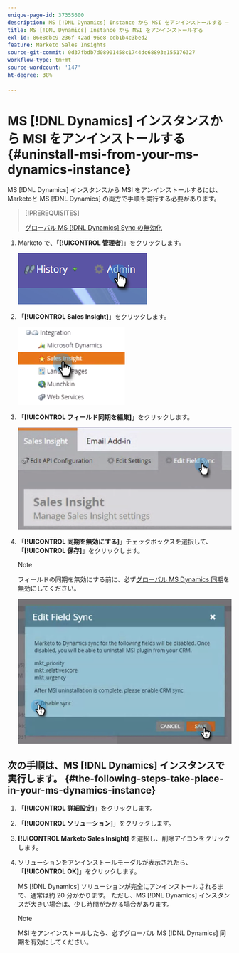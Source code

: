 ```yaml
---
unique-page-id: 37355600
description: MS [!DNL Dynamics] Instance から MSI をアンインストールする – Marketo ドキュメント – 製品情報
title: MS [!DNL Dynamics] Instance から MSI をアンインストールする
exl-id: 86e8dbc9-236f-42ad-96e8-cdb1b4c3bed2
feature: Marketo Sales Insights
source-git-commit: 0d37fbdb7d08901458c1744dc68893e155176327
workflow-type: tm+mt
source-wordcount: '147'
ht-degree: 38%

---
```


# MS [!DNL Dynamics] インスタンスから MSI をアンインストールする {#uninstall-msi-from-your-ms-dynamics-instance}

MS [!DNL Dynamics] インスタンスから MSI をアンインストールするには、Marketoと MS [!DNL Dynamics] の両方で手順を実行する必要があります。

>[!PREREQUISITES]
>
>[ グローバル MS [!DNL Dynamics] Sync の無効化 ](/help/marketo/product-docs/marketo-sales-insight/msi-for-microsoft-dynamics/uninstalling/disable-global-ms-dynamics-sync.md)

1. Marketo で、「**[!UICONTROL 管理者]**」をクリックします。

   ![](assets/one-1.png)

1. 「**[!UICONTROL Sales Insight]**」をクリックします。

   ![](assets/six.png)

1. 「**[!UICONTROL フィールド同期を編集]**」をクリックします。

   ![](assets/seven.png)

1. 「**[!UICONTROL 同期を無効にする]**」チェックボックスを選択して、「**[!UICONTROL 保存]**」をクリックします。

   >[!NOTE]
   >
   >フィールドの同期を無効にする前に、必ず[グローバル MS Dynamics 同期](/help/marketo/product-docs/marketo-sales-insight/msi-for-microsoft-dynamics/uninstalling/disable-global-ms-dynamics-sync.md)を無効にしてください。

   ![](assets/eight.png)

## 次の手順は、MS [!DNL Dynamics] インスタンスで実行します。 {#the-following-steps-take-place-in-your-ms-dynamics-instance}

1. 「**[!UICONTROL 詳細設定]**」をクリックします。

1. 「**[!UICONTROL ソリューション]**」をクリックします。

1. **[!UICONTROL Marketo Sales Insight]** を選択し、削除アイコンをクリックします。

1. ソリューションをアンインストールモーダルが表示されたら、「**[!UICONTROL OK]**」をクリックします。

   MS [!DNL Dynamics] ソリューションが完全にアンインストールされるまで、通常は約 20 分かかります。 ただし、MS [!DNL Dynamics] インスタンスが大きい場合は、少し時間がかかる場合があります。

   >[!NOTE]
   >
   >MSI をアンインストールしたら、必ずグローバル MS [!DNL Dynamics] 同期を有効にしてください。
